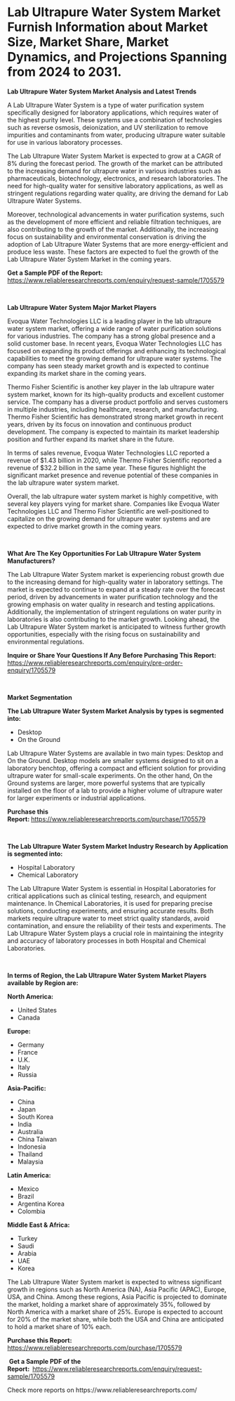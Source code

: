 <p><h1>Lab Ultrapure Water System Market Furnish Information about Market Size, Market Share, Market Dynamics, and Projections Spanning from 2024 to 2031.</h1></p><p><strong>Lab Ultrapure Water System Market Analysis and Latest Trends</strong></p>
<p><p>A Lab Ultrapure Water System is a type of water purification system specifically designed for laboratory applications, which requires water of the highest purity level. These systems use a combination of technologies such as reverse osmosis, deionization, and UV sterilization to remove impurities and contaminants from water, producing ultrapure water suitable for use in various laboratory processes.</p><p>The Lab Ultrapure Water System Market is expected to grow at a CAGR of 8% during the forecast period. The growth of the market can be attributed to the increasing demand for ultrapure water in various industries such as pharmaceuticals, biotechnology, electronics, and research laboratories. The need for high-quality water for sensitive laboratory applications, as well as stringent regulations regarding water quality, are driving the demand for Lab Ultrapure Water Systems.</p><p>Moreover, technological advancements in water purification systems, such as the development of more efficient and reliable filtration techniques, are also contributing to the growth of the market. Additionally, the increasing focus on sustainability and environmental conservation is driving the adoption of Lab Ultrapure Water Systems that are more energy-efficient and produce less waste. These factors are expected to fuel the growth of the Lab Ultrapure Water System Market in the coming years.</p></p>
<p><strong>Get a Sample PDF of the Report:&nbsp;</strong> <a href="https://www.reliableresearchreports.com/enquiry/request-sample/1705579">https://www.reliableresearchreports.com/enquiry/request-sample/1705579</a></p>
<p>&nbsp;</p>
<p><strong>Lab Ultrapure Water System Major Market Players</strong></p>
<p><p>Evoqua Water Technologies LLC is a leading player in the lab ultrapure water system market, offering a wide range of water purification solutions for various industries. The company has a strong global presence and a solid customer base. In recent years, Evoqua Water Technologies LLC has focused on expanding its product offerings and enhancing its technological capabilities to meet the growing demand for ultrapure water systems. The company has seen steady market growth and is expected to continue expanding its market share in the coming years.</p><p>Thermo Fisher Scientific is another key player in the lab ultrapure water system market, known for its high-quality products and excellent customer service. The company has a diverse product portfolio and serves customers in multiple industries, including healthcare, research, and manufacturing. Thermo Fisher Scientific has demonstrated strong market growth in recent years, driven by its focus on innovation and continuous product development. The company is expected to maintain its market leadership position and further expand its market share in the future.</p><p>In terms of sales revenue, Evoqua Water Technologies LLC reported a revenue of $1.43 billion in 2020, while Thermo Fisher Scientific reported a revenue of $32.2 billion in the same year. These figures highlight the significant market presence and revenue potential of these companies in the lab ultrapure water system market.</p><p>Overall, the lab ultrapure water system market is highly competitive, with several key players vying for market share. Companies like Evoqua Water Technologies LLC and Thermo Fisher Scientific are well-positioned to capitalize on the growing demand for ultrapure water systems and are expected to drive market growth in the coming years.</p></p>
<p>&nbsp;</p>
<p><strong>What Are The Key Opportunities For Lab Ultrapure Water System Manufacturers?</strong></p>
<p><p>The Lab Ultrapure Water System market is experiencing robust growth due to the increasing demand for high-quality water in laboratory settings. The market is expected to continue to expand at a steady rate over the forecast period, driven by advancements in water purification technology and the growing emphasis on water quality in research and testing applications. Additionally, the implementation of stringent regulations on water purity in laboratories is also contributing to the market growth. Looking ahead, the Lab Ultrapure Water System market is anticipated to witness further growth opportunities, especially with the rising focus on sustainability and environmental regulations.</p></p>
<p><strong>Inquire or Share Your Questions If Any Before Purchasing This Report:</strong> <a href="https://www.reliableresearchreports.com/enquiry/pre-order-enquiry/1705579">https://www.reliableresearchreports.com/enquiry/pre-order-enquiry/1705579</a></p>
<p>&nbsp;</p>
<p><strong>Market Segmentation</strong></p>
<p><strong>The Lab Ultrapure Water System Market Analysis by types is segmented into:</strong></p>
<p><ul><li>Desktop</li><li>On the Ground</li></ul></p>
<p><p>Lab Ultrapure Water Systems are available in two main types: Desktop and On the Ground. Desktop models are smaller systems designed to sit on a laboratory benchtop, offering a compact and efficient solution for providing ultrapure water for small-scale experiments. On the other hand, On the Ground systems are larger, more powerful systems that are typically installed on the floor of a lab to provide a higher volume of ultrapure water for larger experiments or industrial applications.</p></p>
<p><strong>Purchase this Report:&nbsp;</strong><a href="https://www.reliableresearchreports.com/purchase/1705579">https://www.reliableresearchreports.com/purchase/1705579</a></p>
<p>&nbsp;</p>
<p><strong>The Lab Ultrapure Water System Market Industry Research by Application is segmented into:</strong></p>
<p><ul><li>Hospital Laboratory</li><li>Chemical Laboratory</li></ul></p>
<p><p>The Lab Ultrapure Water System is essential in Hospital Laboratories for critical applications such as clinical testing, research, and equipment maintenance. In Chemical Laboratories, it is used for preparing precise solutions, conducting experiments, and ensuring accurate results. Both markets require ultrapure water to meet strict quality standards, avoid contamination, and ensure the reliability of their tests and experiments. The Lab Ultrapure Water System plays a crucial role in maintaining the integrity and accuracy of laboratory processes in both Hospital and Chemical Laboratories.</p></p>
<p>&nbsp;</p>
<p><strong>In terms of Region, the Lab Ultrapure Water System Market Players available by Region are:</strong></p>
<p>
    <p> <strong> North America: </strong>
        <ul>
            <li>United States</li>
            <li>Canada</li>
        </ul>
        </p> 
    <p> <strong> Europe: </strong>
        <ul>
            <li>Germany</li>
            <li>France</li>
            <li>U.K.</li>
            <li>Italy</li>
            <li>Russia</li>
        </ul>
        </p> 
    <p> <strong> Asia-Pacific: </strong>
        <ul>
            <li>China</li>
            <li>Japan</li>
            <li>South Korea</li>
            <li>India</li>
            <li>Australia</li>
            <li>China Taiwan</li>
            <li>Indonesia</li>
            <li>Thailand</li>
            <li>Malaysia</li>
        </ul>
        </p> 
    <p> <strong> Latin America: </strong>
        <ul>
            <li>Mexico</li>
            <li>Brazil</li>
            <li>Argentina Korea</li>
            <li>Colombia</li>
        </ul>
        </p> 
    <p> <strong> Middle East & Africa: </strong>
        <ul>
            <li>Turkey</li>
            <li>Saudi</li>
            <li>Arabia</li>
            <li>UAE</li>
            <li>Korea</li>
        </ul>
    </p>
    </p>
<p><p>The Lab Ultrapure Water System market is expected to witness significant growth in regions such as North America (NA), Asia Pacific (APAC), Europe, USA, and China. Among these regions, Asia Pacific is projected to dominate the market, holding a market share of approximately 35%, followed by North America with a market share of 25%. Europe is expected to account for 20% of the market share, while both the USA and China are anticipated to hold a market share of 10% each.</p></p>
<p><strong>Purchase this Report: </strong><a href="https://www.reliableresearchreports.com/purchase/1705579">https://www.reliableresearchreports.com/purchase/1705579</a></p>
<p>&nbsp;<strong>Get a Sample PDF of the Report:&nbsp;&nbsp;</strong><a href="https://www.reliableresearchreports.com/enquiry/request-sample/1705579">https://www.reliableresearchreports.com/enquiry/request-sample/1705579</a></p>
<p><strong></strong></p>
<p>Check more reports on https://www.reliableresearchreports.com/</p>